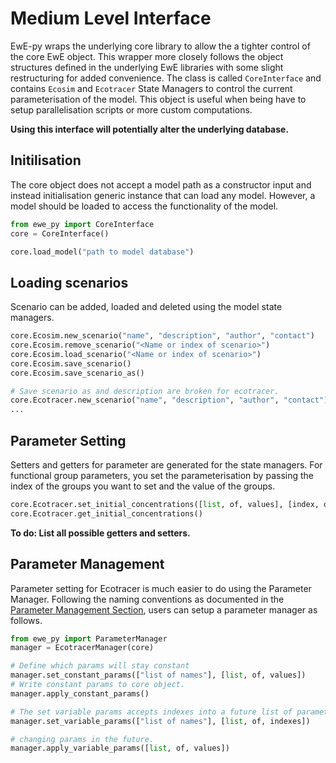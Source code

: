 # Medium Level Interface

EwE-py wraps the underlying core library to allow the a tighter control of the core EwE
object. This wrapper more closely follows the object structures defined in the underlying
EwE libraries with some slight restructuring for added convenience. The class is called
`CoreInterface` and contains `Ecosim` and `Ecotracer` State Managers to control the current
parameterisation of the model. This object is useful when being have to setup
parallelisation scripts or more custom computations.

**Using this interface will potentially alter the underlying database.**

## Initilisation

The core object does not accept a model path as a constructor input and instead
initialisation generic instance that can load any model. However, a model should be loaded
to access the functionality of the model.

```python
from ewe_py import CoreInterface
core = CoreInterface()

core.load_model("path to model database")
```

## Loading scenarios

Scenario can be added, loaded and deleted using the model state managers.

```python
core.Ecosim.new_scenario("name", "description", "author", "contact")
core.Ecosim.remove_scenario("<Name or index of scenario>")
core.Ecosim.load_scenario("<Name or index of scenario>")
core.Ecosim.save_scenario()
core.Ecosim.save_scenario_as()

# Save scenario as and description are broken for ecotracer.
core.Ecotracer.new_scenario("name", "description", "author", "contact")
...
```

## Parameter Setting

Setters and getters for parameter are generated for the state managers. For functional group
parameters, you set the parameterisation by passing the index of the groups you want to set
and the value of the groups.

```python
core.Ecotracer.set_initial_concentrations([list, of, values], [index, of, groups])
core.Ecotracer.get_initial_concentrations()
```

**To do: List all possible getters and setters.**

## Parameter Management

Parameter setting for Ecotracer is much easier to do using the Parameter Manager. Following
the naming conventions as documented in the [Parameter Management
Section](parameter_management.md#parameter-naming), users can setup a parameter manager as
follows.

```python
from ewe_py import ParameterManager
manager = EcotracerManager(core)

# Define which params will stay constant
manager.set_constant_params(["list of names"], [list, of, values])
# Write constant params to core object.
manager.apply_constant_params()

# The set variable params accepts indexes into a future list of parameters
manager.set_variable_params(["list of names"], [list, of, indexes])

# changing params in the future.
manager.apply_variable_params([list, of, values])
```
